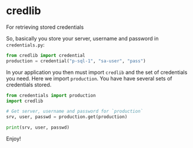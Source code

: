 # credlib

For retrieving stored credentials

So, basically you store your server, username and password in `credentials.py`:

```python
from credlib import credential
production = credential("p-sql-1", "sa-user", "pass")
```

In your application you then must import `credlib` and the set of credentials you need. Here we import `production`. You have have several sets of credentials stored.

```python
from credentials import production
import credlib

# Get server, username and password for `production`
srv, user, passwd = production.get(production)

print(srv, user, passwd)
```

Enjoy!